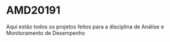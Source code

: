 # AMD20191

Aqui estão todos os projetos feitos para a disciplina de Análise e Monitoramento de Desempenho
